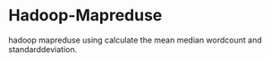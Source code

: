 # Hadoop-Mapreduse
hadoop mapreduse using calculate the mean median wordcount and standarddeviation.
